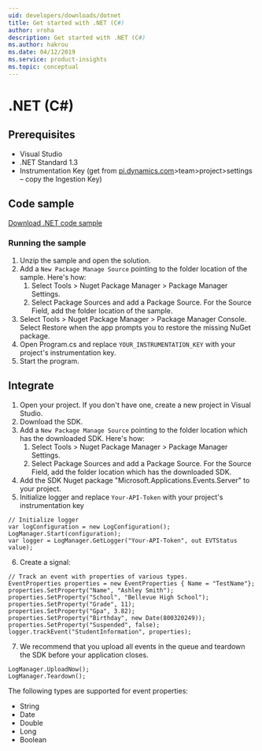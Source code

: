 ```yaml
---
uid: developers/downloads/dotnet
title: Get started with .NET (C#)
author: vroha
description: Get started with .NET (C#)
ms.author: hakrou
ms.date: 04/12/2019
ms.service: product-insights
ms.topic: conceptual
---
```

# .NET (C#)

## Prerequisites

* Visual Studio 
* .NET Standard 1.3  
* Instrumentation Key (get from [pi.dynamics.com](http://pi.dynamics.com)>team>project>settings – copy the Ingestion Key)

## Code sample

[Download .NET code sample](https://ariamediahost.blob.core.windows.net/sdk/ProductInsightsSenders/microsoft.applications.events.server.zip)
 
### Running the sample
 
1.	Unzip the sample and open the solution.
2. Add a `New Package Manage Source` pointing to the folder location of the sample. Here's how:
    1. Select Tools > Nuget Package Manager > Package Manager Settings. 
    2. Select Package Sources and add a Package Source. For the Source Field, add the folder location of the sample.
3. Select Tools > Nuget Package Manager > Package Manager Console. Select Restore when the app prompts you to restore the missing NuGet package.
4. Open Program.cs and replace `YOUR_INSTRUMENTATION_KEY` with your project's instrumentation key.
5. Start the program.

## Integrate

1. Open your project. If you don't have one, create a new project in Visual Studio.
2. Download the SDK.
3. Add a `New Package Manage Source` pointing to the folder location which has the downloaded SDK. Here's how:  
   1. Select Tools > Nuget Package Manager > Package Manager Settings.  
   2. Select Package Sources and add a Package Source. For the Source Field, add the folder location which has the downloaded SDK.
4. Add the SDK Nuget package "Microsoft.Applications.Events.Server" to your project.
5. Initialize logger and replace `Your-API-Token` with your project's instrumentation key
```
// Initialize logger
var logConfiguration = new LogConfiguration();
LogManager.Start(configuration);
var logger = LogManager.GetLogger("Your-API-Token", out EVTStatus value);
```
6. Create a signal:
```
// Track an event with properties of various types.
EventProperties properties = new EventProperties { Name = "TestName"};
properties.SetProperty("Name", "Ashley Smith");
properties.SetProperty("School", "Bellevue High School");
properties.SetProperty("Grade", 11);
properties.SetProperty("Gpa", 3.82);
properties.SetProperty("Birthday", new Date(800320249));
properties.SetProperty("Suspended", false);
logger.trackEvent("StudentInformation", properties);
```
7. We recommend that you upload all events in the queue and teardown the SDK before your application closes.
```
LogManager.UploadNow();
LogManager.Teardown();
```

The following types are supported for event properties:

- String
- Date
- Double
- Long
- Boolean
